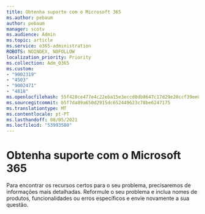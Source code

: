 ```yaml
---
title: Obtenha suporte com o Microsoft 365
ms.author: pebaum
author: pebaum
manager: scotv
ms.audience: Admin
ms.topic: article
ms.service: o365-administration
ROBOTS: NOINDEX, NOFOLLOW
localization_priority: Priority
ms.collection: Adm_O365
ms.custom:
- "9002319"
- "4503"
- "9002471"
- "4818"
ms.openlocfilehash: 55f420ce477e4c22eba15e3eccd0db8647c17d29e20ccf39ee01f62f151db5c9
ms.sourcegitcommit: b5f7da89a650d2915dc652449623c78be6247175
ms.translationtype: MT
ms.contentlocale: pt-PT
ms.lasthandoff: 08/05/2021
ms.locfileid: "53993580"
---
```

# <a name="get-support-with-microsoft-365"></a>Obtenha suporte com o Microsoft 365

Para encontrar os recursos certos para o seu problema, precisaremos de informações mais detalhadas. Reformule o seu problema e inclua nomes de produtos, funcionalidades ou erros específicos e envie novamente a sua questão.
